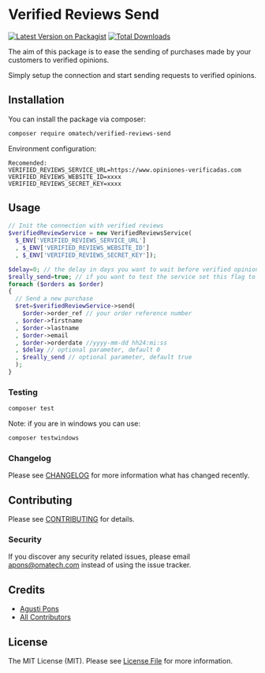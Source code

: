 # Verified Reviews Send

[![Latest Version on Packagist](https://img.shields.io/packagist/v/omatech/verified-reviews-send.svg?style=flat-square)](https://packagist.org/packages/omatech/verified-reviews-send)
[![Total Downloads](https://img.shields.io/packagist/dt/omatech/verified-reviews-send.svg?style=flat-square)](https://packagist.org/packages/omatech/verified-reviews-send)


The aim of this package is to ease the sending of purchases made by your customers to verified opinions.

Simply setup the connection and start sending requests to verified opinions.

## Installation

You can install the package via composer:

```bash
composer require omatech/verified-reviews-send
```

Environment configuration:

```env
Recomended:
VERIFIED_REVIEWS_SERVICE_URL=https://www.opiniones-verificadas.com
VERIFIED_REVIEWS_WEBSITE_ID=xxxx
VERIFIED_REVIEWS_SECRET_KEY=xxxx
```

## Usage

``` php
// Init the connection with verified reviews
$verifiedReviewService = new VerifiedReviewsService(
  $_ENV['VERIFIED_REVIEWS_SERVICE_URL']
  , $_ENV['VERIFIED_REVIEWS_WEBSITE_ID']
  , $_ENV['VERIFIED_REVIEWS_SECRET_KEY']);

$delay=0; // the delay in days you want to wait before verified opinions send the mail to the user
$really_send=true; // if you want to test the service set this flag to false and no requests will be send
foreach ($orders as $order) 
{
  // Send a new purchase
  $ret=$verifiedReviewService->send(
    $order->order_ref // your order reference number
  , $order->firstname
  , $order->lastname
  , $order->email
  , $order->orderdate //yyyy-mm-dd hh24:mi:ss
  , $delay // optional parameter, default 0
  , $really_send // optional parameter, default true 
  );
}

```


### Testing

``` bash
composer test
```

Note: if you are in windows you can use:

``` bash
composer testwindows
```

### Changelog

Please see [CHANGELOG](CHANGELOG.md) for more information what has changed recently.

## Contributing

Please see [CONTRIBUTING](CONTRIBUTING.md) for details.

### Security

If you discover any security related issues, please email apons@omatech.com instead of using the issue tracker.

## Credits

- [Agusti Pons](https://github.com/aponscat)
- [All Contributors](../../contributors)

## License

The MIT License (MIT). Please see [License File](LICENSE.md) for more information.